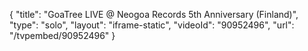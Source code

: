 {
    "title": "GoaTree LIVE @ Neogoa Records 5th Anniversary (Finland)",
    "type": "solo",
    "layout": "iframe-static",
    "videoId": "90952496",
    "url": "\/tvpembed\/90952496"
}
